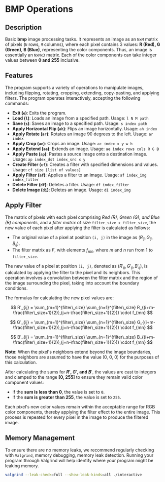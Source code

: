 # BMP Operations

## Description

Basic **bmp** image processing tasks. It represents an image as an `NxM` matrix of pixels (`N` rows, `M` columns), where each pixel contains 3 values: **R (Red), G (Green), B (Blue)**, representing the color components. Thus, an image is essentially an `NxMx3` matrix. Each of the color components can take integer values between **0 and 255** inclusive.

## Features

The program supports a variety of operations to manipulate images, including flipping, rotating, cropping, extending, copy-pasting, and applying filters.
The program operates interactively, accepting the following commands:

- **Exit (`e`)**: Exits the program.
- **Load (`l`)**: Loads an image from a specified path. Usage: `l N M path`
- **Save (`s`)**: Saves an image to a specified path. Usage: `s index path`
- **Apply Horizontal Flip (`ah`)**: Flips an image horizontally. Usage: `ah index`
- **Apply Rotate (`ar`)**: Rotates an image 90 degrees to the left. Usage: `ar index`
- **Apply Crop (`ac`)**: Crops an image. Usage: `ac index x y w h`
- **Apply Extend (`ae`)**: Extends an image. Usage: `ae index rows cols R G B`
- **Apply Paste (`ap`)**: Pastes a source image onto a destination image. Usage: `ap index_dst index_src x y`
- **Create Filter (`cf`)**: Creates a filter with specified dimensions and values. Usage: `cf size [list of values]`
- **Apply Filter (`af`)**: Applies a filter to an image. Usage: `af index_img index_filter`
- **Delete Filter (`df`)**: Deletes a filter. Usage: `df index_filter`
- **Delete Image (`di`)**: Deletes an image. Usage: `di index_img`

## Apply Filter

The matrix of pixels with each pixel comprising *Red (R), Green (G), and Blue (B) components*, and a *filter matrix* of size `filter_size x filter_size`, the new value of each pixel after applying the filter is calculated as follows:

- The original value of a pixel at position `(i, j)` in the image as $(R_{ij}, G_{ij}, B_{ij})$.
- The filter matrix as $F$, with elements $f_{mn}$, where $m$ and $n$ run from 1 to `filter_size`.

The new value of a pixel at position `(i, j)`, denoted as $(R'_{ij}, G'_{ij}, B'_{ij})$, is calculated by applying the filter to the pixel and its neighbors. This operation involves a convolution between the filter matrix and the region of the image surrounding the pixel, taking into account the boundary conditions.

The formulas for calculating the new pixel values are:

$$
R'_{ij} = \sum_{m=1}^{filter\_size} \sum_{n=1}^{filter\_size} R_{(i+m-\frac{filter\_size+1}{2}),(j+n-\frac{filter\_size+1}{2})} \cdot f_{mn}
$$

$$
G'_{ij} = \sum_{m=1}^{filter\_size} \sum_{n=1}^{filter\_size} G_{(i+m-\frac{filter\_size+1}{2}),(j+n-\frac{filter\_size+1}{2})} \cdot f_{mn}
$$

$$
B'_{ij} = \sum_{m=1}^{filter\_size} \sum_{n=1}^{filter\_size} B_{(i+m-\frac{filter\_size+1}{2}),(j+n-\frac{filter\_size+1}{2})} \cdot f_{mn}
$$

**Note:** When the pixel's neighbors extend beyond the image boundaries, those neighbors are assumed to have the value (0, 0, 0) for the purposes of this calculation.

After calculating the sums for **$R'$, $G'$, and $B'$**, the values are cast to integers and clamped to the range **[0, 255]** to ensure they remain valid color component values:

- If the **sum is less than 0**, the value is set to `0`.
- If the **sum is greater than 255**, the value is set to `255`.

Each pixel's new color values remain within the acceptable range for RGB color components, thereby applying the filter effect to the entire image. This process is repeated for every pixel in the image to produce the filtered image.

## Memory Management

To ensure there are no memory leaks, we recommend regularly checking with `Valgrind`,  memory debugging, memory leak detection. Running your program through Valgrind will help identify where your program might be leaking memory.

```bash
valgrind --leak-check=full --show-leak-kinds=all ./interactive
```
